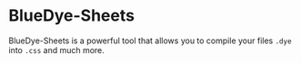 # BlueDye-Sheets
BlueDye-Sheets is a powerful tool that allows you to compile your files `.dye` into `.css` and much more.
